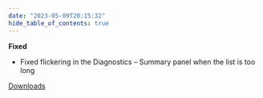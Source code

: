 ```yaml
---
date: "2023-05-09T20:15:32"
hide_table_of_contents: true
---
```

**Fixed**
- Fixed flickering in the Diagnostics – Summary panel when the list is too long
<!-- truncate -->
[Downloads](https://github.com/foxglove/studio/releases/tag/v1.53.1)
